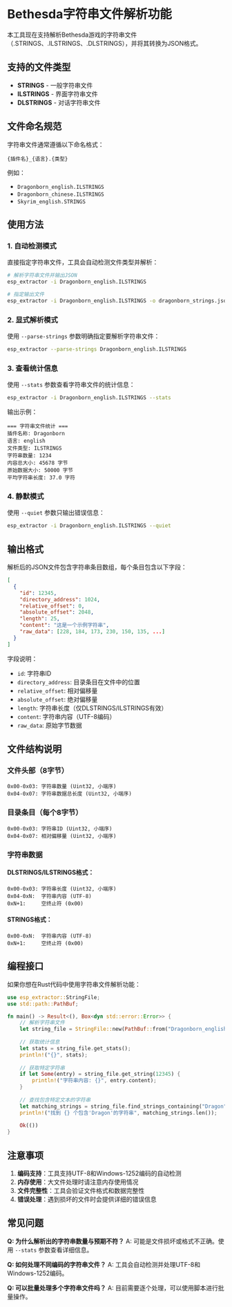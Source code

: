 # Bethesda字符串文件解析功能

本工具现在支持解析Bethesda游戏的字符串文件（.STRINGS、.ILSTRINGS、.DLSTRINGS），并将其转换为JSON格式。

## 支持的文件类型

- **STRINGS** - 一般字符串文件
- **ILSTRINGS** - 界面字符串文件  
- **DLSTRINGS** - 对话字符串文件

## 文件命名规范

字符串文件通常遵循以下命名格式：
```
{插件名}_{语言}.{类型}
```

例如：
- `Dragonborn_english.ILSTRINGS`
- `Dragonborn_chinese.ILSTRINGS`
- `Skyrim_english.STRINGS`

## 使用方法

### 1. 自动检测模式

直接指定字符串文件，工具会自动检测文件类型并解析：

```bash
# 解析字符串文件并输出JSON
esp_extractor -i Dragonborn_english.ILSTRINGS

# 指定输出文件
esp_extractor -i Dragonborn_english.ILSTRINGS -o dragonborn_strings.json
```

### 2. 显式解析模式

使用 `--parse-strings` 参数明确指定要解析字符串文件：

```bash
esp_extractor --parse-strings Dragonborn_english.ILSTRINGS
```

### 3. 查看统计信息

使用 `--stats` 参数查看字符串文件的统计信息：

```bash
esp_extractor -i Dragonborn_english.ILSTRINGS --stats
```

输出示例：
```
=== 字符串文件统计 ===
插件名称: Dragonborn
语言: english
文件类型: ILSTRINGS
字符串数量: 1234
内容总大小: 45678 字节
原始数据大小: 50000 字节
平均字符串长度: 37.0 字符
```

### 4. 静默模式

使用 `--quiet` 参数只输出错误信息：

```bash
esp_extractor -i Dragonborn_english.ILSTRINGS --quiet
```

## 输出格式

解析后的JSON文件包含字符串条目数组，每个条目包含以下字段：

```json
[
  {
    "id": 12345,
    "directory_address": 1024,
    "relative_offset": 0,
    "absolute_offset": 2048,
    "length": 25,
    "content": "这是一个示例字符串",
    "raw_data": [228, 184, 173, 230, 150, 135, ...]
  }
]
```

字段说明：
- `id`: 字符串ID
- `directory_address`: 目录条目在文件中的位置
- `relative_offset`: 相对偏移量
- `absolute_offset`: 绝对偏移量
- `length`: 字符串长度（仅DLSTRINGS/ILSTRINGS有效）
- `content`: 字符串内容（UTF-8编码）
- `raw_data`: 原始字节数据

## 文件结构说明

### 文件头部（8字节）
```
0x00-0x03: 字符串数量 (Uint32, 小端序)
0x04-0x07: 字符串数据总长度 (Uint32, 小端序)
```

### 目录条目（每个8字节）
```
0x00-0x03: 字符串ID (Uint32, 小端序)
0x04-0x07: 相对偏移量 (Uint32, 小端序)
```

### 字符串数据
#### DLSTRINGS/ILSTRINGS格式：
```
0x00-0x03: 字符串长度 (Uint32, 小端序)
0x04-0xN:  字符串内容 (UTF-8)
0xN+1:     空终止符 (0x00)
```

#### STRINGS格式：
```
0x00-0xN:  字符串内容 (UTF-8)
0xN+1:     空终止符 (0x00)
```

## 编程接口

如果你想在Rust代码中使用字符串文件解析功能：

```rust
use esp_extractor::StringFile;
use std::path::PathBuf;

fn main() -> Result<(), Box<dyn std::error::Error>> {
    // 解析字符串文件
    let string_file = StringFile::new(PathBuf::from("Dragonborn_english.ILSTRINGS"))?;
    
    // 获取统计信息
    let stats = string_file.get_stats();
    println!("{}", stats);
    
    // 获取特定字符串
    if let Some(entry) = string_file.get_string(12345) {
        println!("字符串内容: {}", entry.content);
    }
    
    // 查找包含特定文本的字符串
    let matching_strings = string_file.find_strings_containing("Dragon");
    println!("找到 {} 个包含'Dragon'的字符串", matching_strings.len());
    
    Ok(())
}
```

## 注意事项

1. **编码支持**：工具支持UTF-8和Windows-1252编码的自动检测
2. **内存使用**：大文件处理时请注意内存使用情况
3. **文件完整性**：工具会验证文件格式和数据完整性
4. **错误处理**：遇到损坏的文件时会提供详细的错误信息

## 常见问题

**Q: 为什么解析出的字符串数量与预期不符？**
A: 可能是文件损坏或格式不正确。使用 `--stats` 参数查看详细信息。

**Q: 如何处理不同编码的字符串文件？**
A: 工具会自动检测并处理UTF-8和Windows-1252编码。

**Q: 可以批量处理多个字符串文件吗？**
A: 目前需要逐个处理，可以使用脚本进行批量操作。 